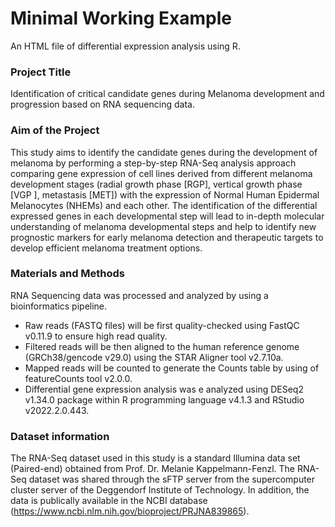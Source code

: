 # Minimal Working Example
An HTML file of differential expression analysis using R.

### Project Title
Identification of critical candidate genes during Melanoma development and progression based on RNA sequencing data.

### Aim of the Project
This study aims to identify the candidate genes during the development of melanoma by performing a step-by-step RNA-Seq analysis approach comparing gene expression of 
cell lines derived from different melanoma development stages (radial growth phase [RGP], vertical growth phase [VGP ], metastasis [MET]) with the expression of Normal 
Human Epidermal Melanocytes (NHEMs) and each other. 
The identification of the differential expressed genes in each developmental step will lead to in-depth molecular understanding of melanoma developmental steps and 
help to identify new prognostic markers for early melanoma detection and therapeutic targets to develop efficient melanoma treatment options.

### Materials and Methods 
RNA Sequencing data was processed and analyzed by using a bioinformatics pipeline.
-	Raw reads (FASTQ files) will be first quality-checked using FastQC v0.11.9 to ensure high read quality. 
-	Filtered reads will be then aligned to the human reference genome (GRCh38/gencode v29.0) using the STAR Aligner tool v2.7.10a.
-	Mapped reads will be counted to generate the Counts table by using of featureCounts tool v2.0.0. 
-	Differential gene expression analysis was e analyzed using DESeq2 v1.34.0 package within R programming language v4.1.3 and RStudio v2022.2.0.443.

### Dataset information
The RNA-Seq dataset used in this study is a standard Illumina data set (Paired-end) obtained from Prof. Dr. Melanie Kappelmann-Fenzl. The RNA-Seq dataset was shared 
through the sFTP server from the supercomputer cluster server of the Deggendorf Institute of Technology. In addition, the data is publically available in the NCBI
database (https://www.ncbi.nlm.nih.gov/bioproject/PRJNA839865).




